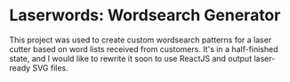 # Laserwords: Wordsearch Generator

This project was used to create custom wordsearch patterns for a laser cutter based on word lists received from customers. It's in a half-finished state, and I would like to rewrite it soon to use ReactJS and output laser-ready SVG files.
